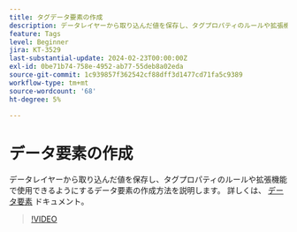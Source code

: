 ```yaml
---
title: タグデータ要素の作成
description: データレイヤーから取り込んだ値を保存し、タグプロパティのルールや拡張機能で使用できるようにするデータ要素の作成方法を説明します。
feature: Tags
level: Beginner
jira: KT-3529
last-substantial-update: 2024-02-23T00:00:00Z
exl-id: 0be71b74-758e-4952-ab77-55deb8a02eda
source-git-commit: 1c939857f362542cf88dff3d1477cd71fa5c9389
workflow-type: tm+mt
source-wordcount: '68'
ht-degree: 5%

---
```


# データ要素の作成

データレイヤーから取り込んだ値を保存し、タグプロパティのルールや拡張機能で使用できるようにするデータ要素の作成方法を説明します。 詳しくは、 [データ要素](https://experienceleague.adobe.com/docs/experience-platform/tags/ui/data-elements.html?lang=ja) ドキュメント。

>[!VIDEO](https://video.tv.adobe.com/v/28733/?learn=on)
